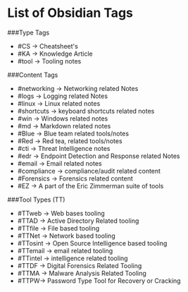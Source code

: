 # List of Obsidian Tags 

###Type Tags
- \#CS  -> Cheatsheet's
- \#KA -> Knowledge Article
- \#tool -> Tooling notes

###Content Tags 
- \#networking -> Networking related Notes
- \#logs -> Logging related Notes
- \#linux -> Linux related notes
- \#shortcuts -> keyboard shortcuts related notes
- \#win -> Windows related notes
- \#md -> Markdown related notes
- \#Blue -> Blue team related tools/notes
- \#Red -> Red tea, related tools/notes
- \#cti -> Threat Intelligence notes
- \#edr -> Endpoint Detection and Response related Notes 
- \#email -> Email related notes 
- \#compliance -> compliance/audit related content
- \#Forensics -> Forensics related content
- \#EZ -> A part of the Eric Zimmerman suite of tools

###Tool Types (TT)
- \#TTweb -> Web bases tooling
- \#TTAD -> Active Directory Related tooling
- \#TTfile -> File based tooling
- \#TTNet -> Network based tooling
- \#TTosint -> Open Source Intelligence based tooling
- \#TTemail -> email related tooling
- \#TTintel -> intelligence related tooling
- \#TTDF -> Digital Forensics Related Tooling
- \#TTMA -> Malware Analysis Related Tooling
- \#TTPW-> Password Type Tool for Recovery or Cracking